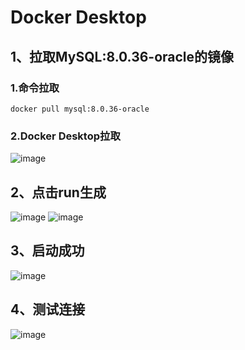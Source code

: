 # Docker Desktop
## 1、拉取MySQL:8.0.36-oracle的镜像
### 1.命令拉取
```
docker pull mysql:8.0.36-oracle
```
### 2.Docker Desktop拉取
![image](https://github.com/OtakuBanana/docker/assets/14883112/bc59be71-89ff-40ce-aad5-fa92db065c22)
## 2、点击run生成
![image](https://github.com/OtakuBanana/docker/assets/14883112/c7c5736f-37cc-4f5a-a053-ba9d088f393b)
![image](https://github.com/OtakuBanana/docker/assets/14883112/798420d0-7221-4ecc-a779-4a5d96ae205a)
## 3、启动成功
![image](https://github.com/OtakuBanana/docker/assets/14883112/645e60b4-47ea-4161-bc6a-d7c394e95ae8)
## 4、测试连接
![image](https://github.com/OtakuBanana/docker/assets/14883112/6bee9365-b790-4279-b069-6c32214708e8)

